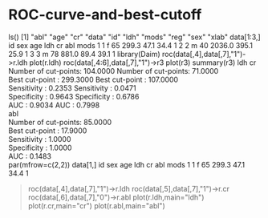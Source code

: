 # ROC-curve-and-best-cutoff
ls()
 [1] "abl"  "age"  "cr"   "data" "id"   "ldh"  "mods" "reg"  "sex"  "xlab"
data[1:3,]
  id sex age    ldh    cr  abl mods
1  1   f  65  299.3  47.1 34.4    1
2  2   m  40 2036.0 395.1 25.9    1
3  3   m  78  881.0  89.4 39.1    1
 library(Daim)
roc(data[,4],data[,7],"1")->r.ldh
plot(r.ldh)
roc(data[,4:6],data[,7],"1")->r3
plot(r3)
summary(r3)
ldh                               cr                               
Number of cut-points: 104.0000    Number of cut-points:  71.0000   
 Best cut-point      : 299.3000    Best cut-point      : 107.0000   
 Sensitivity         :   0.2353    Sensitivity         :   0.0471   
 Specificity         :   0.9643    Specificity         :   0.6786   
 AUC                 :   0.9034    AUC                 :   0.7998   
 abl                             
 Number of cut-points: 85.0000   
 Best cut-point      : 17.9000   
 Sensitivity         :  1.0000   
 Specificity         :  1.0000   
 AUC                 :  0.1483   
par(mfrow=c(2,2))
data[1,]
  id sex age   ldh   cr  abl mods
1  1   f  65 299.3 47.1 34.4    1
> roc(data[,4],data[,7],"1")->r.ldh
> roc(data[,5],data[,7],"1")->r.cr
> roc(data[,6],data[,7],"0")->r.abl
> plot(r.ldh,main="ldh")
> plot(r.cr,main="cr")
> plot(r.abl,main="abl")
